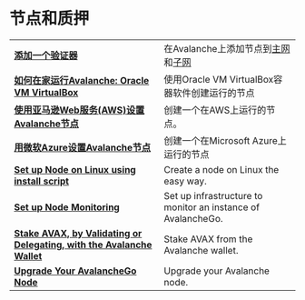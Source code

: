# 节点和质押

|  |  |
| :--- | :--- |
| [**添加一个验证器**](add-a-validator.md) | 在Avalanche上添加节点到[主网](https://docs.avax.network/learn/platform-overview) 和[子网](https://docs.avax.network/learn/platform-overview#subnets)|
| [**如何在家运行Avalanche: Oracle VM VirtualBox**](https://www.youtube.com/watch?v=7Tx1iKg-jL0) | 使用Oracle VM VirtualBox容器软件创建运行的节点|
| [**使用亚马逊Web服务(AWS)设置Avalanche节点**](https://docs.avax.network/build/tutorials/nodes-and-staking/setting-up-an-avalanche-node-with-amazon-web-services-aws)**​** | 创建一个在AWS上运行的节点。 |
| [**用微软Azure设置Avalanche节点**](https://docs.avax.network/build/tutorials/platform/set-up-an-avalanche-node-with-microsoft-azure)**​** | 创建一个在Microsoft Azure上运行的节点|
| [**Set up Node on Linux using install script**](set-up-node-with-installer.md) | Create a node on Linux the easy way. |
| [**Set up Node Monitoring**](setting-up-node-monitoring.md) | Set up infrastructure to monitor an instance of AvalancheGo. |
| [**Stake AVAX, by Validating or Delegating, with the Avalanche Wallet**](staking-avax-by-validating-or-delegating-with-the-avalanche-wallet.md) | Stake AVAX from the Avalanche wallet. |
| **​**[**Upgrade Your AvalancheGo Node**](https://docs.avax.network/build/tutorials/nodes-and-staking/upgrade-your-avalanchego-node)**​** | Upgrade your Avalanche node. |

<!--stackedit_data:
eyJoaXN0b3J5IjpbLTIwNjg3MjU5NjhdfQ==
-->